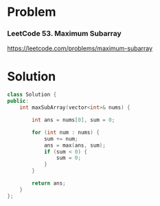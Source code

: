 
# Problem
### LeetCode 53. Maximum Subarray
https://leetcode.com/problems/maximum-subarray

# Solution
```c++
class Solution {
public:
    int maxSubArray(vector<int>& nums) {

        int ans = nums[0], sum = 0;

        for (int num : nums) {
            sum += num;
            ans = max(ans, sum);
            if (sum < 0) {
                sum = 0;
            }
        }

        return ans;
    }
};
```